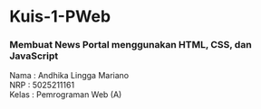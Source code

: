 # Kuis-1-PWeb

### Membuat News Portal menggunakan HTML, CSS, dan JavaScript
Nama  : Andhika Lingga Mariano <br/>
NRP   : 5025211161 <br/>
Kelas : Pemrograman Web (A)
